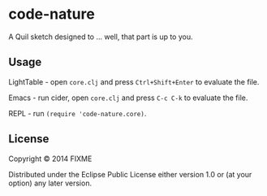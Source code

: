 # code-nature

A Quil sketch designed to ... well, that part is up to you.

## Usage

LightTable - open `core.clj` and press `Ctrl+Shift+Enter` to evaluate the file.

Emacs - run cider, open `core.clj` and press `C-c C-k` to evaluate the file.

REPL - run `(require 'code-nature.core)`.

## License

Copyright © 2014 FIXME

Distributed under the Eclipse Public License either version 1.0 or (at
your option) any later version.
